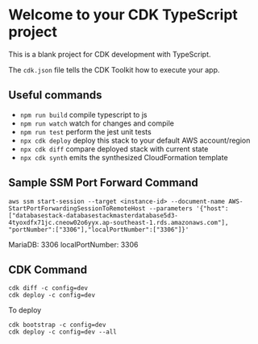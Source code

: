 # Welcome to your CDK TypeScript project

This is a blank project for CDK development with TypeScript.

The `cdk.json` file tells the CDK Toolkit how to execute your app.

## Useful commands

* `npm run build`   compile typescript to js
* `npm run watch`   watch for changes and compile
* `npm run test`    perform the jest unit tests
* `npx cdk deploy`  deploy this stack to your default AWS account/region
* `npx cdk diff`    compare deployed stack with current state
* `npx cdk synth`   emits the synthesized CloudFormation template

## Sample SSM Port Forward Command
```
aws ssm start-session --target <instance-id> --document-name AWS-StartPortForwardingSessionToRemoteHost --parameters '{"host": ["databasestack-databasestackmasterdatabase5d3-4tyoxdfx71jc.cneow02o6yyx.ap-southeast-1.rds.amazonaws.com"], "portNumber":["3306"],"localPortNumber":["3306"]}'
```
MariaDB: 3306
localPortNumber: 3306


## CDK Command
```
cdk diff -c config=dev
cdk deploy -c config=dev
```

To deploy
```
cdk bootstrap -c config=dev
cdk deploy -c config=dev --all
```
